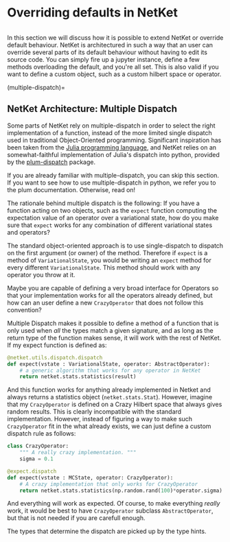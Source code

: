 # Overriding defaults in NetKet

```{currentmodule} netket
```

In this section we will discuss how it is possible to extend NetKet or override
default behaviour.
NetKet is architectured in such a way that an user can override several parts of
its default behaviour without having to edit its source code.
You can simply fire up a jupyter instance, define a few methods overloading 
the default, and you're all set. 
This is also valid if you want to define a custom object, such as a custom 
hilbert space or operator. 

(multiple-dispatch)=
## NetKet Architecture: Multiple Dispatch

Some parts of NetKet rely on multiple-dispatch in order to select the right implementation
of a function, instead of the more limited single dispatch used in 
traditional Object-Oriented programming.
Significant inspiration has been taken from the [Julia programming language](https://julialang.org/), 
and NetKet relies on an somewhat-faithful implementation of Julia's dispatch into python, 
provided by the [plum-dispatch](https://github.com/wesselb/plum) package.

If you are already familiar with multiple-dispatch, you can skip this section. 
If you want to see how to use multiple-dispatch in python, we refer you to the plum 
documentation. Otherwise, read on!

The rationale behind multiple dispatch is the following: If you have a function acting on 
two objects, such as the `expect` function computing the expectation value of an operator
over a variational state, how do you make sure that `expect` works for any combination of
different variational states and operators?

The standard object-oriented approach is to use single-dispatch to dispatch on the first 
argument (or owner) of the method. Therefore if `expect` is a method of `VariationalState`,
you would be writing an `expect` method for every different `VariationalState`. This method
should work with any operator you throw at it.

Maybe you are capable of defining a very broad interface for Operators so that your implementation
works for all the operators already defined, but how can an user define a new `CrazyOperator` that
does not follow this convention?

Multiple Dispatch makes it possible to define a method of a function that is only used when _all_
the types match a given signature, and as long as the return type of the function makes sense, 
it will work with the rest of NetKet.  If my expect function is defined as:

```python
@netket.utils.dispatch.dispatch
def expect(vstate : VariationalState, operator: AbstractOperator):
    # a generic algorithm that works for any operator in NetKet
    return netket.stats.statistics(result)
```

And this function works for anything already implemented in Netket and always returns a 
statistics object (`netket.stats.Stat`). 
However, imagine that my `CrazyOperator` is defined on a Crazy Hilbert space that always 
gives random results. This is clearly incompatible with the standard implementation. 
However, instead of figuring a way to make such `CrazyOperator` fit in the what already exists,
we can just define a custom dispatch rule as follows:

```python
class CrazyOperator:
    """ A really crazy implementation. """
    sigma = 0.1

@expect.dispatch
def expect(vstate : MCState, operator: CrazyOperator):
    # A crazy implementation that only works for CrazyOperator
    return netket.stats.statistics(np.random.rand(100)*operator.sigma)

```

And everything will work as expected.
Of course, to make everything _really_ work, it would be best to have `CrazyOperator` 
subclass `AbstractOperator`, but that is not needed if you are carefull enough.

The types that determine the dispatch are picked up by the type hints.

